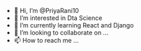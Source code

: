 - 👋 Hi, I’m @PriyaRani10
- 👀 I’m interested in Dta Science
- 🌱 I’m currently learning React and Django
- 💞️ I’m looking to collaborate on ...
- 📫 How to reach me ...

<!---
PriyaRani10/PriyaRani10 is a ✨ special ✨ repository because its `README.md` (this file) appears on your GitHub profile.
You can click the Preview link to take a look at your changes.
--->
